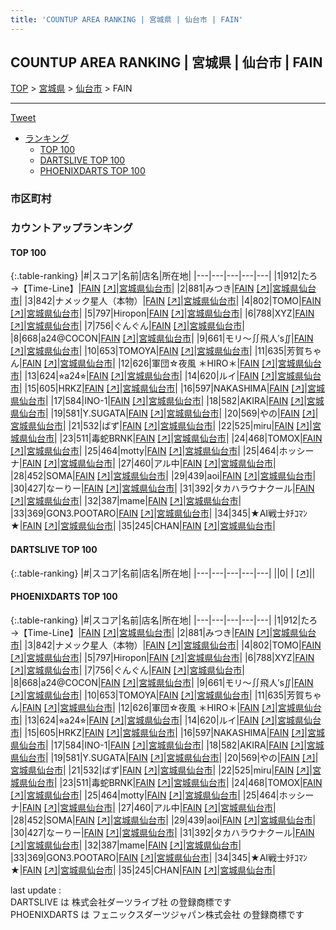 ```yaml
---
title: 'COUNTUP AREA RANKING | 宮城県 | 仙台市 | FAIN'
---
```

## COUNTUP AREA RANKING | 宮城県 | 仙台市 | FAIN

[TOP](/darts/rank/) > [宮城県](/darts/rank/宮城県/) > [仙台市](/darts/rank/宮城県/仙台市/) > FAIN

___

<a href="https://twitter.com/share?ref_src=twsrc%5Etfw" data-text="COUNTUP AREA RANKING | 宮城県仙台市FAIN" class="twitter-share-button" data-hashtags="DARTSLIVE,PHOENIXDARTS,darts,ダーツ" data-show-count="false">Tweet</a>

* [ランキング](#カウントアップランキング)
    * [TOP 100](#top-100)
    * [DARTSLIVE TOP 100](#dartslive-top-100)
    * [PHOENIXDARTS TOP 100](#phoenixdarts-top-100)

### 市区町村

<ul>

</ul>

### カウントアップランキング

#### TOP 100



{:.table-ranking}
|#|スコア|名前|店名|所在地|
|---|---|---|---|---|
|1|912|<span class="rank-name-pd">たろ→【Time-Line】</span>|<a href="/darts/rank/shops/45779.html">FAIN</a> <a href="https://vs.phoenixdarts.com/jp/shop/shopDetailInfo/s_45779?s_seq=45779">[↗]</a>|<a href="/darts/rank/宮城県/仙台市">宮城県仙台市</a>|
|2|881|<span class="rank-name-pd">みつき</span>|<a href="/darts/rank/shops/45779.html">FAIN</a> <a href="https://vs.phoenixdarts.com/jp/shop/shopDetailInfo/s_45779?s_seq=45779">[↗]</a>|<a href="/darts/rank/宮城県/仙台市">宮城県仙台市</a>|
|3|842|<span class="rank-name-pd">ナメック星人（本物）</span>|<a href="/darts/rank/shops/45779.html">FAIN</a> <a href="https://vs.phoenixdarts.com/jp/shop/shopDetailInfo/s_45779?s_seq=45779">[↗]</a>|<a href="/darts/rank/宮城県/仙台市">宮城県仙台市</a>|
|4|802|<span class="rank-name-pd">TOMO</span>|<a href="/darts/rank/shops/45779.html">FAIN</a> <a href="https://vs.phoenixdarts.com/jp/shop/shopDetailInfo/s_45779?s_seq=45779">[↗]</a>|<a href="/darts/rank/宮城県/仙台市">宮城県仙台市</a>|
|5|797|<span class="rank-name-pd">Hiropon</span>|<a href="/darts/rank/shops/45779.html">FAIN</a> <a href="https://vs.phoenixdarts.com/jp/shop/shopDetailInfo/s_45779?s_seq=45779">[↗]</a>|<a href="/darts/rank/宮城県/仙台市">宮城県仙台市</a>|
|6|788|<span class="rank-name-pd">XYZ</span>|<a href="/darts/rank/shops/45779.html">FAIN</a> <a href="https://vs.phoenixdarts.com/jp/shop/shopDetailInfo/s_45779?s_seq=45779">[↗]</a>|<a href="/darts/rank/宮城県/仙台市">宮城県仙台市</a>|
|7|756|<span class="rank-name-pd">ぐんぐん</span>|<a href="/darts/rank/shops/45779.html">FAIN</a> <a href="https://vs.phoenixdarts.com/jp/shop/shopDetailInfo/s_45779?s_seq=45779">[↗]</a>|<a href="/darts/rank/宮城県/仙台市">宮城県仙台市</a>|
|8|668|<span class="rank-name-pd">a24@COCON</span>|<a href="/darts/rank/shops/45779.html">FAIN</a> <a href="https://vs.phoenixdarts.com/jp/shop/shopDetailInfo/s_45779?s_seq=45779">[↗]</a>|<a href="/darts/rank/宮城県/仙台市">宮城県仙台市</a>|
|9|661|<span class="rank-name-pd">モリ〜∬飛人′s∬</span>|<a href="/darts/rank/shops/45779.html">FAIN</a> <a href="https://vs.phoenixdarts.com/jp/shop/shopDetailInfo/s_45779?s_seq=45779">[↗]</a>|<a href="/darts/rank/宮城県/仙台市">宮城県仙台市</a>|
|10|653|<span class="rank-name-pd">TOMOYA</span>|<a href="/darts/rank/shops/45779.html">FAIN</a> <a href="https://vs.phoenixdarts.com/jp/shop/shopDetailInfo/s_45779?s_seq=45779">[↗]</a>|<a href="/darts/rank/宮城県/仙台市">宮城県仙台市</a>|
|11|635|<span class="rank-name-pd">芳賀ちゃん</span>|<a href="/darts/rank/shops/45779.html">FAIN</a> <a href="https://vs.phoenixdarts.com/jp/shop/shopDetailInfo/s_45779?s_seq=45779">[↗]</a>|<a href="/darts/rank/宮城県/仙台市">宮城県仙台市</a>|
|12|626|<span class="rank-name-pd">軍団☆夜風 ＊HIRO＊</span>|<a href="/darts/rank/shops/45779.html">FAIN</a> <a href="https://vs.phoenixdarts.com/jp/shop/shopDetailInfo/s_45779?s_seq=45779">[↗]</a>|<a href="/darts/rank/宮城県/仙台市">宮城県仙台市</a>|
|13|624|<span class="rank-name-pd">⭐︎a24⭐︎</span>|<a href="/darts/rank/shops/45779.html">FAIN</a> <a href="https://vs.phoenixdarts.com/jp/shop/shopDetailInfo/s_45779?s_seq=45779">[↗]</a>|<a href="/darts/rank/宮城県/仙台市">宮城県仙台市</a>|
|14|620|<span class="rank-name-pd">ルイ</span>|<a href="/darts/rank/shops/45779.html">FAIN</a> <a href="https://vs.phoenixdarts.com/jp/shop/shopDetailInfo/s_45779?s_seq=45779">[↗]</a>|<a href="/darts/rank/宮城県/仙台市">宮城県仙台市</a>|
|15|605|<span class="rank-name-pd">HRKZ</span>|<a href="/darts/rank/shops/45779.html">FAIN</a> <a href="https://vs.phoenixdarts.com/jp/shop/shopDetailInfo/s_45779?s_seq=45779">[↗]</a>|<a href="/darts/rank/宮城県/仙台市">宮城県仙台市</a>|
|16|597|<span class="rank-name-pd">NAKASHIMA</span>|<a href="/darts/rank/shops/45779.html">FAIN</a> <a href="https://vs.phoenixdarts.com/jp/shop/shopDetailInfo/s_45779?s_seq=45779">[↗]</a>|<a href="/darts/rank/宮城県/仙台市">宮城県仙台市</a>|
|17|584|<span class="rank-name-pd">INO-1</span>|<a href="/darts/rank/shops/45779.html">FAIN</a> <a href="https://vs.phoenixdarts.com/jp/shop/shopDetailInfo/s_45779?s_seq=45779">[↗]</a>|<a href="/darts/rank/宮城県/仙台市">宮城県仙台市</a>|
|18|582|<span class="rank-name-pd">AKIRA</span>|<a href="/darts/rank/shops/45779.html">FAIN</a> <a href="https://vs.phoenixdarts.com/jp/shop/shopDetailInfo/s_45779?s_seq=45779">[↗]</a>|<a href="/darts/rank/宮城県/仙台市">宮城県仙台市</a>|
|19|581|<span class="rank-name-pd">Y.SUGATA</span>|<a href="/darts/rank/shops/45779.html">FAIN</a> <a href="https://vs.phoenixdarts.com/jp/shop/shopDetailInfo/s_45779?s_seq=45779">[↗]</a>|<a href="/darts/rank/宮城県/仙台市">宮城県仙台市</a>|
|20|569|<span class="rank-name-pd">やの</span>|<a href="/darts/rank/shops/45779.html">FAIN</a> <a href="https://vs.phoenixdarts.com/jp/shop/shopDetailInfo/s_45779?s_seq=45779">[↗]</a>|<a href="/darts/rank/宮城県/仙台市">宮城県仙台市</a>|
|21|532|<span class="rank-name-pd">ばず</span>|<a href="/darts/rank/shops/45779.html">FAIN</a> <a href="https://vs.phoenixdarts.com/jp/shop/shopDetailInfo/s_45779?s_seq=45779">[↗]</a>|<a href="/darts/rank/宮城県/仙台市">宮城県仙台市</a>|
|22|525|<span class="rank-name-pd">miru</span>|<a href="/darts/rank/shops/45779.html">FAIN</a> <a href="https://vs.phoenixdarts.com/jp/shop/shopDetailInfo/s_45779?s_seq=45779">[↗]</a>|<a href="/darts/rank/宮城県/仙台市">宮城県仙台市</a>|
|23|511|<span class="rank-name-pd">毒蛇BRNK</span>|<a href="/darts/rank/shops/45779.html">FAIN</a> <a href="https://vs.phoenixdarts.com/jp/shop/shopDetailInfo/s_45779?s_seq=45779">[↗]</a>|<a href="/darts/rank/宮城県/仙台市">宮城県仙台市</a>|
|24|468|<span class="rank-name-pd">TOMOX</span>|<a href="/darts/rank/shops/45779.html">FAIN</a> <a href="https://vs.phoenixdarts.com/jp/shop/shopDetailInfo/s_45779?s_seq=45779">[↗]</a>|<a href="/darts/rank/宮城県/仙台市">宮城県仙台市</a>|
|25|464|<span class="rank-name-pd">motty</span>|<a href="/darts/rank/shops/45779.html">FAIN</a> <a href="https://vs.phoenixdarts.com/jp/shop/shopDetailInfo/s_45779?s_seq=45779">[↗]</a>|<a href="/darts/rank/宮城県/仙台市">宮城県仙台市</a>|
|25|464|<span class="rank-name-pd">ホッシーナ</span>|<a href="/darts/rank/shops/45779.html">FAIN</a> <a href="https://vs.phoenixdarts.com/jp/shop/shopDetailInfo/s_45779?s_seq=45779">[↗]</a>|<a href="/darts/rank/宮城県/仙台市">宮城県仙台市</a>|
|27|460|<span class="rank-name-pd">アル中</span>|<a href="/darts/rank/shops/45779.html">FAIN</a> <a href="https://vs.phoenixdarts.com/jp/shop/shopDetailInfo/s_45779?s_seq=45779">[↗]</a>|<a href="/darts/rank/宮城県/仙台市">宮城県仙台市</a>|
|28|452|<span class="rank-name-pd">SOMA</span>|<a href="/darts/rank/shops/45779.html">FAIN</a> <a href="https://vs.phoenixdarts.com/jp/shop/shopDetailInfo/s_45779?s_seq=45779">[↗]</a>|<a href="/darts/rank/宮城県/仙台市">宮城県仙台市</a>|
|29|439|<span class="rank-name-pd">aoi</span>|<a href="/darts/rank/shops/45779.html">FAIN</a> <a href="https://vs.phoenixdarts.com/jp/shop/shopDetailInfo/s_45779?s_seq=45779">[↗]</a>|<a href="/darts/rank/宮城県/仙台市">宮城県仙台市</a>|
|30|427|<span class="rank-name-pd">なーりー</span>|<a href="/darts/rank/shops/45779.html">FAIN</a> <a href="https://vs.phoenixdarts.com/jp/shop/shopDetailInfo/s_45779?s_seq=45779">[↗]</a>|<a href="/darts/rank/宮城県/仙台市">宮城県仙台市</a>|
|31|392|<span class="rank-name-pd">タカハラウナクール</span>|<a href="/darts/rank/shops/45779.html">FAIN</a> <a href="https://vs.phoenixdarts.com/jp/shop/shopDetailInfo/s_45779?s_seq=45779">[↗]</a>|<a href="/darts/rank/宮城県/仙台市">宮城県仙台市</a>|
|32|387|<span class="rank-name-pd">mame</span>|<a href="/darts/rank/shops/45779.html">FAIN</a> <a href="https://vs.phoenixdarts.com/jp/shop/shopDetailInfo/s_45779?s_seq=45779">[↗]</a>|<a href="/darts/rank/宮城県/仙台市">宮城県仙台市</a>|
|33|369|<span class="rank-name-pd">GON3.POOTARO</span>|<a href="/darts/rank/shops/45779.html">FAIN</a> <a href="https://vs.phoenixdarts.com/jp/shop/shopDetailInfo/s_45779?s_seq=45779">[↗]</a>|<a href="/darts/rank/宮城県/仙台市">宮城県仙台市</a>|
|34|345|<span class="rank-name-pd">★AI戦士ﾀﾁｺﾏﾝ★</span>|<a href="/darts/rank/shops/45779.html">FAIN</a> <a href="https://vs.phoenixdarts.com/jp/shop/shopDetailInfo/s_45779?s_seq=45779">[↗]</a>|<a href="/darts/rank/宮城県/仙台市">宮城県仙台市</a>|
|35|245|<span class="rank-name-pd">CHAN</span>|<a href="/darts/rank/shops/45779.html">FAIN</a> <a href="https://vs.phoenixdarts.com/jp/shop/shopDetailInfo/s_45779?s_seq=45779">[↗]</a>|<a href="/darts/rank/宮城県/仙台市">宮城県仙台市</a>|


#### DARTSLIVE TOP 100



{:.table-ranking}
|#|スコア|名前|店名|所在地|
|---|---|---|---|---|
||0|<span class="rank-name-dl"> </span>|<a href="/darts/rank/shops/.html"></a> <a href="">[↗]</a>|<a href="/darts/rank//"></a>|


#### PHOENIXDARTS TOP 100



{:.table-ranking}
|#|スコア|名前|店名|所在地|
|---|---|---|---|---|
|1|912|<span class="rank-name-pd">たろ→【Time-Line】</span>|<a href="/darts/rank/shops/45779.html">FAIN</a> <a href="https://vs.phoenixdarts.com/jp/shop/shopDetailInfo/s_45779?s_seq=45779">[↗]</a>|<a href="/darts/rank/宮城県/仙台市">宮城県仙台市</a>|
|2|881|<span class="rank-name-pd">みつき</span>|<a href="/darts/rank/shops/45779.html">FAIN</a> <a href="https://vs.phoenixdarts.com/jp/shop/shopDetailInfo/s_45779?s_seq=45779">[↗]</a>|<a href="/darts/rank/宮城県/仙台市">宮城県仙台市</a>|
|3|842|<span class="rank-name-pd">ナメック星人（本物）</span>|<a href="/darts/rank/shops/45779.html">FAIN</a> <a href="https://vs.phoenixdarts.com/jp/shop/shopDetailInfo/s_45779?s_seq=45779">[↗]</a>|<a href="/darts/rank/宮城県/仙台市">宮城県仙台市</a>|
|4|802|<span class="rank-name-pd">TOMO</span>|<a href="/darts/rank/shops/45779.html">FAIN</a> <a href="https://vs.phoenixdarts.com/jp/shop/shopDetailInfo/s_45779?s_seq=45779">[↗]</a>|<a href="/darts/rank/宮城県/仙台市">宮城県仙台市</a>|
|5|797|<span class="rank-name-pd">Hiropon</span>|<a href="/darts/rank/shops/45779.html">FAIN</a> <a href="https://vs.phoenixdarts.com/jp/shop/shopDetailInfo/s_45779?s_seq=45779">[↗]</a>|<a href="/darts/rank/宮城県/仙台市">宮城県仙台市</a>|
|6|788|<span class="rank-name-pd">XYZ</span>|<a href="/darts/rank/shops/45779.html">FAIN</a> <a href="https://vs.phoenixdarts.com/jp/shop/shopDetailInfo/s_45779?s_seq=45779">[↗]</a>|<a href="/darts/rank/宮城県/仙台市">宮城県仙台市</a>|
|7|756|<span class="rank-name-pd">ぐんぐん</span>|<a href="/darts/rank/shops/45779.html">FAIN</a> <a href="https://vs.phoenixdarts.com/jp/shop/shopDetailInfo/s_45779?s_seq=45779">[↗]</a>|<a href="/darts/rank/宮城県/仙台市">宮城県仙台市</a>|
|8|668|<span class="rank-name-pd">a24@COCON</span>|<a href="/darts/rank/shops/45779.html">FAIN</a> <a href="https://vs.phoenixdarts.com/jp/shop/shopDetailInfo/s_45779?s_seq=45779">[↗]</a>|<a href="/darts/rank/宮城県/仙台市">宮城県仙台市</a>|
|9|661|<span class="rank-name-pd">モリ〜∬飛人′s∬</span>|<a href="/darts/rank/shops/45779.html">FAIN</a> <a href="https://vs.phoenixdarts.com/jp/shop/shopDetailInfo/s_45779?s_seq=45779">[↗]</a>|<a href="/darts/rank/宮城県/仙台市">宮城県仙台市</a>|
|10|653|<span class="rank-name-pd">TOMOYA</span>|<a href="/darts/rank/shops/45779.html">FAIN</a> <a href="https://vs.phoenixdarts.com/jp/shop/shopDetailInfo/s_45779?s_seq=45779">[↗]</a>|<a href="/darts/rank/宮城県/仙台市">宮城県仙台市</a>|
|11|635|<span class="rank-name-pd">芳賀ちゃん</span>|<a href="/darts/rank/shops/45779.html">FAIN</a> <a href="https://vs.phoenixdarts.com/jp/shop/shopDetailInfo/s_45779?s_seq=45779">[↗]</a>|<a href="/darts/rank/宮城県/仙台市">宮城県仙台市</a>|
|12|626|<span class="rank-name-pd">軍団☆夜風 ＊HIRO＊</span>|<a href="/darts/rank/shops/45779.html">FAIN</a> <a href="https://vs.phoenixdarts.com/jp/shop/shopDetailInfo/s_45779?s_seq=45779">[↗]</a>|<a href="/darts/rank/宮城県/仙台市">宮城県仙台市</a>|
|13|624|<span class="rank-name-pd">⭐︎a24⭐︎</span>|<a href="/darts/rank/shops/45779.html">FAIN</a> <a href="https://vs.phoenixdarts.com/jp/shop/shopDetailInfo/s_45779?s_seq=45779">[↗]</a>|<a href="/darts/rank/宮城県/仙台市">宮城県仙台市</a>|
|14|620|<span class="rank-name-pd">ルイ</span>|<a href="/darts/rank/shops/45779.html">FAIN</a> <a href="https://vs.phoenixdarts.com/jp/shop/shopDetailInfo/s_45779?s_seq=45779">[↗]</a>|<a href="/darts/rank/宮城県/仙台市">宮城県仙台市</a>|
|15|605|<span class="rank-name-pd">HRKZ</span>|<a href="/darts/rank/shops/45779.html">FAIN</a> <a href="https://vs.phoenixdarts.com/jp/shop/shopDetailInfo/s_45779?s_seq=45779">[↗]</a>|<a href="/darts/rank/宮城県/仙台市">宮城県仙台市</a>|
|16|597|<span class="rank-name-pd">NAKASHIMA</span>|<a href="/darts/rank/shops/45779.html">FAIN</a> <a href="https://vs.phoenixdarts.com/jp/shop/shopDetailInfo/s_45779?s_seq=45779">[↗]</a>|<a href="/darts/rank/宮城県/仙台市">宮城県仙台市</a>|
|17|584|<span class="rank-name-pd">INO-1</span>|<a href="/darts/rank/shops/45779.html">FAIN</a> <a href="https://vs.phoenixdarts.com/jp/shop/shopDetailInfo/s_45779?s_seq=45779">[↗]</a>|<a href="/darts/rank/宮城県/仙台市">宮城県仙台市</a>|
|18|582|<span class="rank-name-pd">AKIRA</span>|<a href="/darts/rank/shops/45779.html">FAIN</a> <a href="https://vs.phoenixdarts.com/jp/shop/shopDetailInfo/s_45779?s_seq=45779">[↗]</a>|<a href="/darts/rank/宮城県/仙台市">宮城県仙台市</a>|
|19|581|<span class="rank-name-pd">Y.SUGATA</span>|<a href="/darts/rank/shops/45779.html">FAIN</a> <a href="https://vs.phoenixdarts.com/jp/shop/shopDetailInfo/s_45779?s_seq=45779">[↗]</a>|<a href="/darts/rank/宮城県/仙台市">宮城県仙台市</a>|
|20|569|<span class="rank-name-pd">やの</span>|<a href="/darts/rank/shops/45779.html">FAIN</a> <a href="https://vs.phoenixdarts.com/jp/shop/shopDetailInfo/s_45779?s_seq=45779">[↗]</a>|<a href="/darts/rank/宮城県/仙台市">宮城県仙台市</a>|
|21|532|<span class="rank-name-pd">ばず</span>|<a href="/darts/rank/shops/45779.html">FAIN</a> <a href="https://vs.phoenixdarts.com/jp/shop/shopDetailInfo/s_45779?s_seq=45779">[↗]</a>|<a href="/darts/rank/宮城県/仙台市">宮城県仙台市</a>|
|22|525|<span class="rank-name-pd">miru</span>|<a href="/darts/rank/shops/45779.html">FAIN</a> <a href="https://vs.phoenixdarts.com/jp/shop/shopDetailInfo/s_45779?s_seq=45779">[↗]</a>|<a href="/darts/rank/宮城県/仙台市">宮城県仙台市</a>|
|23|511|<span class="rank-name-pd">毒蛇BRNK</span>|<a href="/darts/rank/shops/45779.html">FAIN</a> <a href="https://vs.phoenixdarts.com/jp/shop/shopDetailInfo/s_45779?s_seq=45779">[↗]</a>|<a href="/darts/rank/宮城県/仙台市">宮城県仙台市</a>|
|24|468|<span class="rank-name-pd">TOMOX</span>|<a href="/darts/rank/shops/45779.html">FAIN</a> <a href="https://vs.phoenixdarts.com/jp/shop/shopDetailInfo/s_45779?s_seq=45779">[↗]</a>|<a href="/darts/rank/宮城県/仙台市">宮城県仙台市</a>|
|25|464|<span class="rank-name-pd">motty</span>|<a href="/darts/rank/shops/45779.html">FAIN</a> <a href="https://vs.phoenixdarts.com/jp/shop/shopDetailInfo/s_45779?s_seq=45779">[↗]</a>|<a href="/darts/rank/宮城県/仙台市">宮城県仙台市</a>|
|25|464|<span class="rank-name-pd">ホッシーナ</span>|<a href="/darts/rank/shops/45779.html">FAIN</a> <a href="https://vs.phoenixdarts.com/jp/shop/shopDetailInfo/s_45779?s_seq=45779">[↗]</a>|<a href="/darts/rank/宮城県/仙台市">宮城県仙台市</a>|
|27|460|<span class="rank-name-pd">アル中</span>|<a href="/darts/rank/shops/45779.html">FAIN</a> <a href="https://vs.phoenixdarts.com/jp/shop/shopDetailInfo/s_45779?s_seq=45779">[↗]</a>|<a href="/darts/rank/宮城県/仙台市">宮城県仙台市</a>|
|28|452|<span class="rank-name-pd">SOMA</span>|<a href="/darts/rank/shops/45779.html">FAIN</a> <a href="https://vs.phoenixdarts.com/jp/shop/shopDetailInfo/s_45779?s_seq=45779">[↗]</a>|<a href="/darts/rank/宮城県/仙台市">宮城県仙台市</a>|
|29|439|<span class="rank-name-pd">aoi</span>|<a href="/darts/rank/shops/45779.html">FAIN</a> <a href="https://vs.phoenixdarts.com/jp/shop/shopDetailInfo/s_45779?s_seq=45779">[↗]</a>|<a href="/darts/rank/宮城県/仙台市">宮城県仙台市</a>|
|30|427|<span class="rank-name-pd">なーりー</span>|<a href="/darts/rank/shops/45779.html">FAIN</a> <a href="https://vs.phoenixdarts.com/jp/shop/shopDetailInfo/s_45779?s_seq=45779">[↗]</a>|<a href="/darts/rank/宮城県/仙台市">宮城県仙台市</a>|
|31|392|<span class="rank-name-pd">タカハラウナクール</span>|<a href="/darts/rank/shops/45779.html">FAIN</a> <a href="https://vs.phoenixdarts.com/jp/shop/shopDetailInfo/s_45779?s_seq=45779">[↗]</a>|<a href="/darts/rank/宮城県/仙台市">宮城県仙台市</a>|
|32|387|<span class="rank-name-pd">mame</span>|<a href="/darts/rank/shops/45779.html">FAIN</a> <a href="https://vs.phoenixdarts.com/jp/shop/shopDetailInfo/s_45779?s_seq=45779">[↗]</a>|<a href="/darts/rank/宮城県/仙台市">宮城県仙台市</a>|
|33|369|<span class="rank-name-pd">GON3.POOTARO</span>|<a href="/darts/rank/shops/45779.html">FAIN</a> <a href="https://vs.phoenixdarts.com/jp/shop/shopDetailInfo/s_45779?s_seq=45779">[↗]</a>|<a href="/darts/rank/宮城県/仙台市">宮城県仙台市</a>|
|34|345|<span class="rank-name-pd">★AI戦士ﾀﾁｺﾏﾝ★</span>|<a href="/darts/rank/shops/45779.html">FAIN</a> <a href="https://vs.phoenixdarts.com/jp/shop/shopDetailInfo/s_45779?s_seq=45779">[↗]</a>|<a href="/darts/rank/宮城県/仙台市">宮城県仙台市</a>|
|35|245|<span class="rank-name-pd">CHAN</span>|<a href="/darts/rank/shops/45779.html">FAIN</a> <a href="https://vs.phoenixdarts.com/jp/shop/shopDetailInfo/s_45779?s_seq=45779">[↗]</a>|<a href="/darts/rank/宮城県/仙台市">宮城県仙台市</a>|


<div class="footer border-top border-gray-light mt-5 pt-3 text-right text-gray">
    last update : <span style="font-weight: italic" id="foot_last_modified"></span><br />
    DARTSLIVE は 株式会社ダーツライブ社 の登録商標です<br />
    PHOENIXDARTS は フェニックスダーツジャパン株式会社 の登録商標です<br />
</div>

<script src="https://cdnjs.cloudflare.com/ajax/libs/jquery.tablesorter/2.31.3/js/jquery.tablesorter.min.js" integrity="sha512-qzgd5cYSZcosqpzpn7zF2ZId8f/8CHmFKZ8j7mU4OUXTNRd5g+ZHBPsgKEwoqxCtdQvExE5LprwwPAgoicguNg==" crossorigin="anonymous" referrerpolicy="no-referrer"></script>
<link rel="stylesheet" href="https://cdnjs.cloudflare.com/ajax/libs/jquery.tablesorter/2.31.3/css/theme.default.min.css" integrity="sha512-wghhOJkjQX0Lh3NSWvNKeZ0ZpNn+SPVXX1Qyc9OCaogADktxrBiBdKGDoqVUOyhStvMBmJQ8ZdMHiR3wuEq8+w==" crossorigin="anonymous" referrerpolicy="no-referrer" />
<script>
$(function() {
    $(".table-ranking").tablesorter({sortList:[[0, 0]]});
    $("#foot_last_modified").text(formatDate(new Date(document.lastModified), 'yyyy-MM-dd HH:mm:ss'));
});
</script>

<script async src="https://platform.twitter.com/widgets.js" charset="utf-8"></script>
